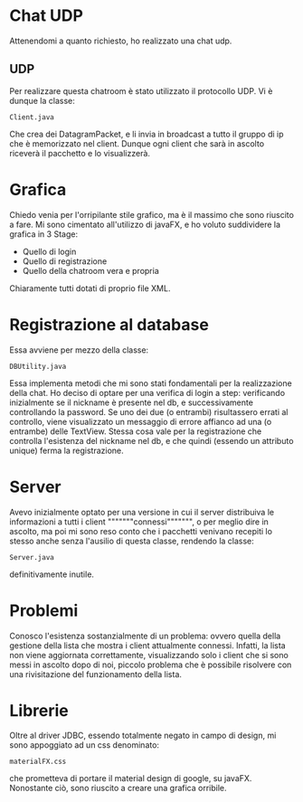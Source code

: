 # Chat UDP
Attenendomi a quanto richiesto, ho realizzato una chat udp.

## UDP
Per realizzare questa chatroom è stato utilizzato il protocollo UDP.
Vi è dunque la classe:
```
Client.java
```
Che crea dei DatagramPacket, e li invia in broadcast a tutto il gruppo di ip che è memorizzato nel client.
Dunque ogni client che sarà in ascolto riceverà il pacchetto e lo visualizzerà.
# Grafica
Chiedo venia per l'orripilante stile grafico, ma è il massimo che sono riuscito a fare.
Mi sono cimentato all'utilizzo di javaFX, e ho voluto suddividere la grafica in 3 Stage:
* Quello di login
* Quello di registrazione
* Quello della chatroom vera e propria

Chiaramente tutti dotati di proprio file XML.

# Registrazione al database
Essa avviene per mezzo della classe:
```
DBUtility.java
```
Essa implementa metodi che mi sono stati fondamentali per la realizzazione della chat.
Ho deciso di optare per una verifica di login a step: verificando inizialmente se il nickname è presente nel db, e successivamente controllando la password.
Se uno dei due (o entrambi) risultassero errati al controllo, viene visualizzato un messaggio di errore affianco ad una (o entrambe) delle TextView.
Stessa cosa vale per la registrazione che controlla l'esistenza del nickname nel db, e che quindi (essendo un attributo unique) ferma la registrazione.

# Server

Avevo inizialmente optato per una versione in cui il server distribuiva le informazioni a tutti i client """""""connessi""""""", o per meglio dire in ascolto, ma poi mi sono reso conto che i pacchetti venivano recepiti lo stesso anche senza l'ausilio di questa classe, rendendo la classe:
```
Server.java
```
definitivamente inutile.

# Problemi
Conosco l'esistenza sostanzialmente di un problema: ovvero quella della gestione della lista che mostra i client attualmente connessi.
Infatti, la lista non viene aggiornata correttamente, visualizzando solo i client che si sono messi in ascolto dopo di noi, piccolo problema che è possibile risolvere con una rivisitazione del funzionamento della lista.

# Librerie
Oltre al driver JDBC, essendo totalmente negato in campo di design, mi sono appoggiato ad un css denominato:
```
materialFX.css
```
che prometteva di portare il material design di google, su javaFX.
Nonostante ciò, sono riuscito a creare una grafica orribile.
